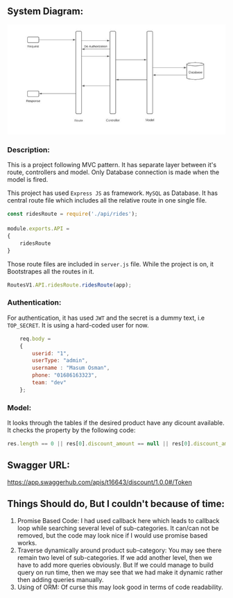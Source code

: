 ## System Diagram:
![alt text](https://github.com/Masum-Osman/node-frame/blob/master/Diagram.JPG?raw=true)

### Description:
This is a project following MVC pattern.
It has separate layer between it's route, controllers and model. 
Only Database connection is made when the model is fired.

This project has used `Express JS` as framework. `MySQL` as Database.
It has central route file which includes all the relative route in one single file.
```javascript
const ridesRoute = require('./api/rides');

module.exports.API =
{
    ridesRoute
}
```
Those route files are included in `server.js` file. While the project is on, it Bootstrapes all the routes in it.
```javascript
RoutesV1.API.ridesRoute.ridesRoute(app);
```
### Authentication:
For authentication, it has used `JWT` and the secret is a dummy text, i.e `TOP_SECRET`.
It is using a hard-coded user for now. 
```javascript
    req.body = 
    {
        userid: "1",
        userType: "admin",
        username : "Masum Osman",
        phone: "01686163323",
        team: "dev"
    };
```

### Model:
It looks through the tables if the desired product have any dicount available. It checks the property by the following code:
```javascript
res.length == 0 || res[0].discount_amount == null || res[0].discount_amount == 0
```
## Swagger URL:
https://app.swaggerhub.com/apis/t16643/discount/1.0.0#/Token

## Things Should do, But I couldn't because of time:

1. Promise Based Code:
    I had used callback here which leads to callback loop while searching several level of sub-categories. It can/can not be removed, but the code may look nice if I would use promise based works.
2. Traverse dynamically around product sub-category:
    You may see there remain two level of sub-categories. If we add another level, then we have to add more queries obviously. But If we could manage to build query on run time, then we may see that we had make it dynamic rather then adding queries manually.
4. Using of ORM: 
    Of curse this may look good in terms of code readability.